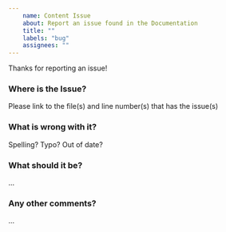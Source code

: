 ```yaml
---
    name: Content Issue
    about: Report an issue found in the Documentation
    title: ""
    labels: "bug"
    assignees: ""
---
```

Thanks for reporting an issue!

### Where is the Issue?
Please link to the file(s) and line number(s) that has the issue(s)

### What is wrong with it?
Spelling? Typo? Out of date?

### What should it be?
...

### Any other comments?
...
